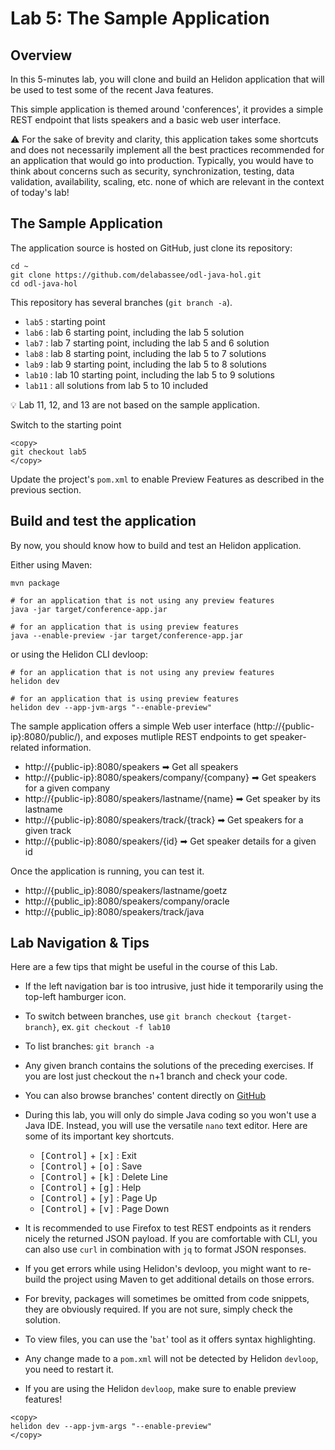 # Lab 5: The Sample Application

<div style="display: none;"><span><img src="https://billy.delabassee.com:8080/p/odl-16-lab/5"></span></div>

## Overview 


In this 5-minutes lab, you will clone and build an Helidon application that will be used to test some of the recent Java features.

This simple application is themed around 'conferences', it provides a simple REST endpoint that lists speakers and a basic web user interface.

⚠️ For the sake of brevity and clarity, this application takes some shortcuts and does not necessarily implement all the best practices recommended for an application that would go into production. Typically, you would have to think about concerns such as security, synchronization, testing, data validation, availability, scaling, etc. none of which are relevant in the context of today's lab!


## The Sample Application


The application source is hosted on GitHub, just clone its repository:

```nohighlight
cd ~
git clone https://github.com/delabassee/odl-java-hol.git
cd odl-java-hol
```


This repository has several branches (`git branch -a`).&nbsp;

* `lab5` : starting point
* `lab6` : lab 6 starting point, including the lab 5 solution
* `lab7` : lab 7 starting point, including the lab 5 and 6 solution
* `lab8` : lab 8 starting point, including the lab 5 to 7 solutions
* `lab9` : lab 9 starting point, including the lab 5 to 8 solutions
* `lab10` : lab 10 starting point, including the lab 5 to 9 solutions
* `lab11` : all solutions from lab 5 to 10 included

💡 Lab 11, 12, and 13 are not based on the sample application.

Switch to the starting point

```nohighlight
<copy>
git checkout lab5
</copy>
```

Update the project's `pom.xml` to enable Preview Features as described in the previous section.

## Build and test the application

By now, you should know how to build and test an Helidon application. 

Either using Maven:

```
mvn package

# for an application that is not using any preview features
java -jar target/conference-app.jar

# for an application that is using preview features
java --enable-preview -jar target/conference-app.jar
```

or using the Helidon CLI devloop:

```
# for an application that is not using any preview features
helidon dev

# for an application that is using preview features
helidon dev --app-jvm-args "--enable-preview"
```

The sample application offers a simple Web user interface (http://{public-ip}:8080/public/), and exposes mutliple REST endpoints to get speaker-related information.

* http://{public-ip}:8080/speakers ➡ Get all speakers
* http://{public-ip}:8080/speakers/company/{company} ➡ Get speakers for a given company
* http://{public-ip}:8080/speakers/lastname/{name} ➡ Get speaker by its lastname
* http://{public-ip}:8080/speakers/track/{track} ➡ Get speakers for a given track
* http://{public-ip}:8080/speakers/{id} ➡ Get speaker details for a given id

Once the application is running, you can test it. 

* http://{public_ip}:8080/speakers/lastname/goetz
* http://{public_ip}:8080/speakers/company/oracle
* http://{public_ip}:8080/speakers/track/java

## Lab Navigation & Tips

Here are a few tips that might be useful in the course of this Lab.

* If the left navigation bar is too intrusive, just hide it temporarily using the top-left hamburger icon.

* To switch between branches, use `git branch checkout {target-branch}`, ex. `git checkout -f lab10`

* To list branches: `git branch -a`

* Any given branch contains the solutions of the preceding exercises. If you are lost just checkout the n+1 branch and check your code.

* You can also browse branches' content directly on [GitHub](https://github.com/delabassee/odl-java-hol/branches)

* During this lab, you will only do simple Java coding so you won't use a Java IDE. Instead, you will use the versatile `nano` text editor. Here are some of its important key shortcuts.

	* <kbd>[Control]</kbd> + <kbd>[x]</kbd> : Exit
	* <kbd>[Control]</kbd> + <kbd>[o]</kbd> : Save
	* <kbd>[Control]</kbd> + <kbd>[k]</kbd> : Delete Line
	* <kbd>[Control]</kbd> + <kbd>[g]</kbd> : Help
	* <kbd>[Control]</kbd> + <kbd>[y]</kbd> : Page Up
	* <kbd>[Control]</kbd> + <kbd>[v]</kbd> : Page Down

* It is recommended to use Firefox to test REST endpoints as it renders nicely the returned JSON payload. If you are comfortable with CLI, you can also use `curl` in combination with `jq` to format JSON responses.

* If you get errors while using Helidon's devloop, you might want to re-build the project using Maven to get additional details on those errors.

* For brevity, packages will sometimes be omitted from code snippets, they are obviously required. If you are not sure, simply check the solution.

* To view files, you can use the '`bat`' tool as it offers syntax highlighting.

* Any change made to a `pom.xml` will not be detected by Helidon `devloop`, you need to restart it.

* If you are using the Helidon `devloop`, make sure to enable preview features!

```nohighlight
<copy>
helidon dev --app-jvm-args "--enable-preview"
</copy>
```
